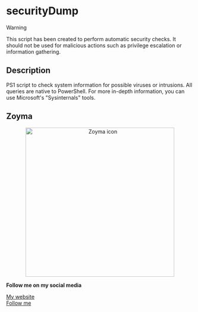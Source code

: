 # securityDump

>[!WARNING]
> This script has been created to perform automatic security checks. It should not be used for malicious actions such as privilege escalation or information gathering.

## Description
PS1 script to check system information for possible viruses or intrusions. All queries are native to PowerShell. For more in-depth information, you can use Microsoft's "Sysinternals" tools.

## Zoyma
<p align="center">
  <img src="https://github.com/user-attachments/assets/a629a502-76f3-4749-918f-760da70baf9b" alt="Zoyma icon" width="400"/>
</p>

**Follow me on my social media**

<a href="https://zoyma-sec.github.io/">My website</a>
</br>
<a href="http://beacons.ai/zoyma">Follow me</a>
